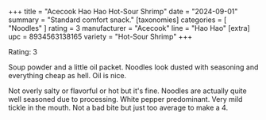 +++
title = "Acecook Hao Hao Hot-Sour Shrimp"
date = "2024-09-01"
summary = "Standard comfort snack."
[taxonomies]
categories = [ "Noodles" ]
rating = 3
manufacturer = "Acecook"
line = "Hao Hao"
[extra]
upc = 8934563138165
variety = "Hot-Sour Shrimp"
+++

Rating: 3

Soup powder and a little oil packet. Noodles look dusted with seasoning and everything cheap as hell. Oil is nice.

Not overly salty or flavorful or hot but it's fine.
Noodles are actually quite well seasoned due to processing.
White pepper predominant.
Very mild tickle in the mouth.
Not a bad bite but just too average to make a 4.
